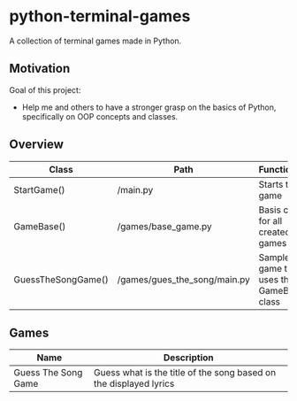# python-terminal-games

A collection of terminal games made in Python.

## Motivation

Goal of this project:

- Help me and others to have a stronger grasp on the basics of Python, specifically on OOP concepts and classes.

## Overview

| Class              | Path                         | Functionality                            |
| ------------------ | ---------------------------- | ---------------------------------------- |
| StartGame()        | /main.py                     | Starts the game                          |
| GameBase()         | /games/base_game.py          | Basis class for all created games        |
| GuessTheSongGame() | /games/gues_the_song/main.py | Sample game that uses the GameBase class |

## Games

| Name                | Description                                                       |
| ------------------- | ----------------------------------------------------------------- |
| Guess The Song Game | Guess what is the title of the song based on the displayed lyrics |
